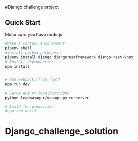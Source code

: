 #Django challenge project

## Quick Start
Make sure you have node.js

```bash
#Make a virtual environment
pipenv shell
#install python packages
pipenv install django djangorestframework django-rest-knox
# Install dependencies
npm install


# Run webpack (from root)
npm run dev

# Serve API on localhost:8000
python leadmanager/manage.py runserver

# Build for production
#npm run build
```
# Django_challenge_solution

